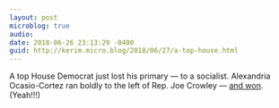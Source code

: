 ```yaml
---
layout: post
microblog: true
audio: 
date: 2018-06-26 23:13:29 -0400
guid: http://kerim.micro.blog/2018/06/27/a-top-house.html
---
```

A top House Democrat just lost his primary — to a socialist. Alexandria Ocasio-Cortez ran boldly to the left of Rep. Joe Crowley — [and won](https://www.vox.com/policy-and-politics/2018/6/26/17506970/alexandria-ocasio-cortez-joe-crowley-primary-new-york). (Yeah!!!)
